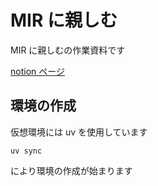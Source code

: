 # MIR に親しむ

MIR に親しむの作業資料です

[notion ページ](https://www.notion.so/283d5612f793800e98b3fe6542b52dc8?pvs=25)

## 環境の作成
仮想環境には uv を使用しています
```
uv sync
```
により環境の作成が始まります

